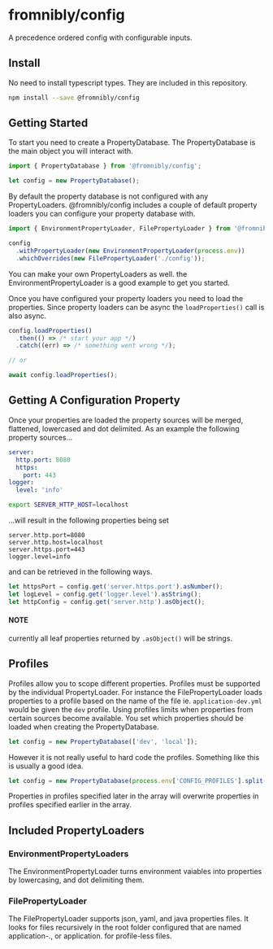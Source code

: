 # fromnibly/config

A precedence ordered config with configurable inputs.

## Install

No need to install typescript types. They are included in this repository.

```sh
npm install --save @fromnibly/config
```

## Getting Started

To start you need to create a PropertyDatabase. The PropertyDatabase is the main object you will interact with.

```ts
import { PropertyDatabase } from '@fromnibly/config';

let config = new PropertyDatabase();
```

By default the property database is not configured with any PropertyLoaders. @fromnibly/config includes a couple of default property loaders you can configure your property database with.

```ts
import { EnvironmentPropertyLoader, FilePropertyLoader } from '@fromnibly/config';

config
  .withPropertyLoader(new EnvironmentPropertyLoader(process.env))
  .whichOverrides(new FilePropertyLoader('./config'));
```

You can make your own PropertyLoaders as well. the EnvironmentPropertyLoader is a good example to get you started.

Once you have configured your property loaders you need to load the properties. Since property loaders can be async the `loadProperties()` call is also async.

```ts
config.loadProperties()
  .then(() => /* start your app */)
  .catch((err) => /* something went wrong */);

// or

await config.loadProperties();
```

## Getting A Configuration Property

Once your properties are loaded the property sources will be merged, flattened, lowercased and dot delimited. As an example the following property sources...

```yaml
server:
  http.port: 8080
  https:
    port: 443
logger:
  level: 'info'
```

```sh
export SERVER_HTTP_HOST=localhost
```

...will result in the following properties being set

```properties
server.http.port=8080
server.http.host=localhost
server.https.port=443
logger.level=info
```

and can be retrieved in the following ways.

```ts
let httpsPort = config.get('server.https.port').asNumber();
let logLevel = config.get('logger.level').asString();
let httpConfig = config.get('server.http').asObject();
```

#### NOTE

currently all leaf properties returned by `.asObject()` will be strings.

## Profiles

Profiles allow you to scope different properties. Profiles must be supported by the individual PropertyLoader. For instance the FilePropertyLoader loads properties to a profile based on the name of the file ie. `application-dev.yml` would be given the `dev` profile. Using profiles limits when properties from certain sources become available. You set which properties should be loaded when creating the PropertyDatabase.

```ts
let config = new PropertyDatabase(['dev', 'local']);
```

However it is not really useful to hard code the profiles. Something like this is usually a good idea.

```ts
let config = new PropertyDatabase(process.env['CONFIG_PROFILES'].split(','));
```

Properties in profiles specified later in the array will overwrite properties in profiles specified earlier in the array.

## Included PropertyLoaders

### EnvironmentPropertyLoaders

The EnvironmentPropertyLoader turns environment vaiables into properties by lowercasing, and dot delimiting them.

### FilePropertyLoader

The FilePropertyLoader supports json, yaml, and java properties files. It looks for files recursively in the root folder configured that are named application-<profile>.<ext>, or application.<ext> for profile-less files.
